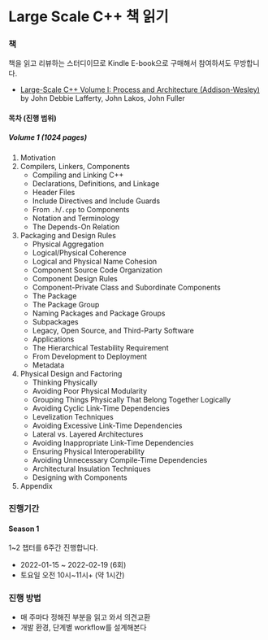 
# Large Scale C++ 책 읽기

### 책

책을 읽고 리뷰하는 스터디이므로 Kindle E-book으로 구매해서 참여하셔도 무방합니다.

* [Large-Scale C++ Volume I: Process and Architecture (Addison-Wesley)](https://www.amazon.com/dp/0201717069/ref=cm_sw_em_r_mt_dp_AHKJQW7J9Q3YN42RYZ36?_encoding=UTF8&psc=1)  
  by John Debbie Lafferty, John Lakos, John Fuller

#### 목차 (진행 범위)

##### Volume 1 (1024 pages)

1. Motivation
2. Compilers, Linkers, Components
    * Compiling and Linking C++
    * Declarations, Definitions, and Linkage
    * Header Files
    * Include Directives and Include Guards
    * From `.h`/`.cpp` to Components
    * Notation and Terminology
    * The Depends-On Relation
3. Packaging and Design Rules
    * Physical Aggregation
    * Logical/Physical Coherence
    * Logical and Physical Name Cohesion
    * Component Source Code Organization
    * Component Design Rules
    * Component-Private Class and Subordinate Components
    * The Package
    * The Package Group
    * Naming Packages and Package Groups
    * Subpackages
    * Legacy, Open Source, and Third-Party Software
    * Applications
    * The Hierarchical Testability Requirement
    * From Development to Deployment
    * Metadata
4. Physical Design and Factoring
    * Thinking Physically
    * Avoiding Poor Physical Modularity
    * Grouping Things Physically That Belong Together Logically
    * Avoiding Cyclic Link-Time Dependencies
    * Levelization Techniques
    * Avoiding Excessive Link-Time Dependencies
    * Lateral vs. Layered Architectures
    * Avoiding Inappropriate Link-Time Dependencies
    * Ensuring Physical Interoperability
    * Avoiding Unnecessary Compile-Time Dependencies
    * Architectural Insulation Techniques
    * Designing with Components
5. Appendix

### 진행기간

#### Season 1

1~2 챕터를 6주간 진행합니다.

* 2022-01-15 ~ 2022-02-19 (6회)
* 토요일 오전 10시~11시+ (약 1시간)

### 진행 방법

* 매 주마다 정해진 부분을 읽고 와서 의견교환
* 개발 환경, 단계별 workflow를 설계해본다
